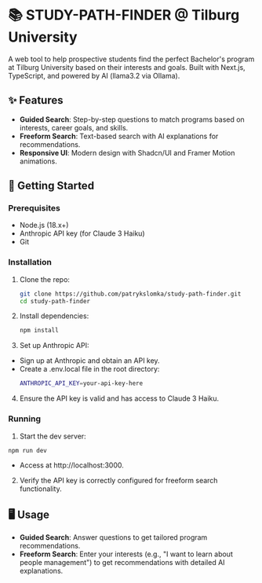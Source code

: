 # 📚 STUDY-PATH-FINDER @ Tilburg University

A web tool to help prospective students find the perfect Bachelor's program at Tilburg University based on their interests and goals. Built with Next.js, TypeScript, and powered by AI (llama3.2 via Ollama).

## ✨ Features
- **Guided Search**: Step-by-step questions to match programs based on interests, career goals, and skills.
- **Freeform Search**: Text-based search with AI explanations for recommendations.
- **Responsive UI**: Modern design with Shadcn/UI and Framer Motion animations.

## 🚀 Getting Started

### Prerequisites
- Node.js (18.x+)
- Anthropic API key (for Claude 3 Haiku)
- Git

### Installation
1. Clone the repo:
   ```bash
   git clone https://github.com/patrykslomka/study-path-finder.git
   cd study-path-finder
2. Install dependencies:
   ```bash
   npm install
3. Set up Anthropic API:
- Sign up at Anthropic and obtain an API key.
- Create a .env.local file in the root directory:
  ```bash
  ANTHROPIC_API_KEY=your-api-key-here
  ```
4. Ensure the API key is valid and has access to Claude 3 Haiku.

### Running
1. Start the dev server:
  ```bash
npm run dev
```
- Access at http://localhost:3000.
2. Verify the API key is correctly configured for freeform search functionality.

## 🖥️ Usage
- **Guided Search**: Answer questions to get tailored program recommendations.
- **Freeform Search**: Enter your interests (e.g., "I want to learn about people management") to get recommendations with detailed AI explanations.
